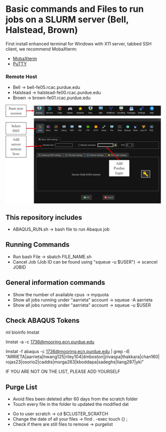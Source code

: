 # Basic commands and Files to run jobs on a SLURM server (Bell, Halstead, Brown)

First install enhanced terminal for Windows with X11 server, tabbed SSH client, we recommend MobaXterm:

+ [MobaXterm](https://mobaxterm.mobatek.net/download-home-edition.html)
+ [PuTTY](https://www.putty.org/)

### Remote Host

+ Bell     -> bell-fe05.rcac.purdue.edu
+ Halstead -> halstead-fe00.rcac.purdue.edu
+ Brown    -> brown-fe01.rcac.purdue.edu

![Domes](Figures/Remote_Host.PNG)

## This repository includes

+   ABAQUS_RUN.sh   ->  bash file to run Abaqus job

## Running Commands

 + Run bash File                                            -> sbatch FILE_NAME.sh
 + Cancel Job (Job ID can be found using "squeue -u $USER") -> scancel JOBID 

## General information commands

+ Show the number of available cpus                 ->  myquota
+ Show all jobs running under "aarrieta" account    ->  squeue -A aarrieta
+ Show all jobs running under "aarrieta" account    ->  squeue -u $USER

## Check ABAQUS Tokens

ml bioinfo lmstat

lmstat -a -c 1736@mooring.ecn.purdue.edu 

lmstat -f abaqus -c 1736@mooring.ecn.purdue.edu | grep -iE "ARRIETA|aarrieta|hwang125|riley104|dmboston|jrivaspa|thakkara|chan160|rojas23|osorio2|caddis|morga263|kboddapa|sadeghs|liang287|yki"

IF YOU ARE NOT ON THE LIST, PLEASE ADD YOURSELF

## Purge List
- Avoid files been deleted after 60 days from the scratch folder
- Touch every file in the folder to updated the modified dat

+ Go to user scratch                        ->  cd $CLUSTER_SCRATCH
+ Change the date of all your files         ->  find . -exec touch {} \;
+ Check if there are still files to remove  ->  purgelist

